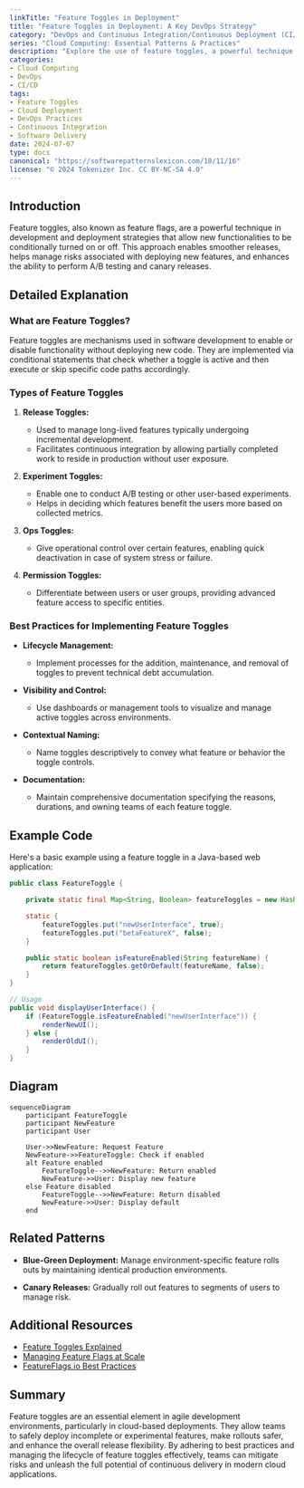```yaml
---
linkTitle: "Feature Toggles in Deployment"
title: "Feature Toggles in Deployment: A Key DevOps Strategy"
category: "DevOps and Continuous Integration/Continuous Deployment (CI/CD) in Cloud"
series: "Cloud Computing: Essential Patterns & Practices"
description: "Explore the use of feature toggles, a powerful technique in cloud deployment, enabling teams to control the release of new features in production, facilitate continuous integration, and enhance software delivery."
categories:
- Cloud Computing
- DevOps
- CI/CD
tags:
- Feature Toggles
- Cloud Deployment
- DevOps Practices
- Continuous Integration
- Software Delivery
date: 2024-07-07
type: docs
canonical: "https://softwarepatternslexicon.com/18/11/16"
license: "© 2024 Tokenizer Inc. CC BY-NC-SA 4.0"
---
```


## Introduction

Feature toggles, also known as feature flags, are a powerful technique in development and deployment strategies that allow new functionalities to be conditionally turned on or off. This approach enables smoother releases, helps manage risks associated with deploying new features, and enhances the ability to perform A/B testing and canary releases.

## Detailed Explanation

### What are Feature Toggles?

Feature toggles are mechanisms used in software development to enable or disable functionality without deploying new code. They are implemented via conditional statements that check whether a toggle is active and then execute or skip specific code paths accordingly.

### Types of Feature Toggles

1. **Release Toggles:** 
   - Used to manage long-lived features typically undergoing incremental development.
   - Facilitates continuous integration by allowing partially completed work to reside in production without user exposure.

2. **Experiment Toggles:**
   - Enable one to conduct A/B testing or other user-based experiments.
   - Helps in deciding which features benefit the users more based on collected metrics.

3. **Ops Toggles:**
   - Give operational control over certain features, enabling quick deactivation in case of system stress or failure.

4. **Permission Toggles:**
   - Differentiate between users or user groups, providing advanced feature access to specific entities.

### Best Practices for Implementing Feature Toggles

- **Lifecycle Management:** 
  - Implement processes for the addition, maintenance, and removal of toggles to prevent technical debt accumulation.

- **Visibility and Control:** 
  - Use dashboards or management tools to visualize and manage active toggles across environments.

- **Contextual Naming:** 
  - Name toggles descriptively to convey what feature or behavior the toggle controls.

- **Documentation:** 
  - Maintain comprehensive documentation specifying the reasons, durations, and owning teams of each feature toggle.

## Example Code

Here's a basic example using a feature toggle in a Java-based web application:

```java
public class FeatureToggle {

    private static final Map<String, Boolean> featureToggles = new HashMap<>();

    static {
        featureToggles.put("newUserInterface", true);
        featureToggles.put("betaFeatureX", false);
    }

    public static boolean isFeatureEnabled(String featureName) {
        return featureToggles.getOrDefault(featureName, false);
    }
}

// Usage
public void displayUserInterface() {
    if (FeatureToggle.isFeatureEnabled("newUserInterface")) {
        renderNewUI();
    } else {
        renderOldUI();
    }
}
```

## Diagram

```mermaid
sequenceDiagram
    participant FeatureToggle
    participant NewFeature
    participant User
    
    User->>NewFeature: Request Feature
    NewFeature->>FeatureToggle: Check if enabled
    alt Feature enabled
        FeatureToggle-->>NewFeature: Return enabled
        NewFeature->>User: Display new feature
    else Feature disabled
        FeatureToggle-->>NewFeature: Return disabled
        NewFeature->>User: Display default
    end
```

## Related Patterns

- **Blue-Green Deployment:** Manage environment-specific feature rolls outs by maintaining identical production environments.
  
- **Canary Releases:** Gradually roll out features to segments of users to manage risk.

## Additional Resources

- [Feature Toggles Explained](https://link-to-resource.com)
- [Managing Feature Flags at Scale](https://link-to-another-resource.com)
- [FeatureFlags.io Best Practices](https://featureflags.io)

## Summary

Feature toggles are an essential element in agile development environments, particularly in cloud-based deployments. They allow teams to safely deploy incomplete or experimental features, make rollouts safer, and enhance the overall release flexibility. By adhering to best practices and managing the lifecycle of feature toggles effectively, teams can mitigate risks and unleash the full potential of continuous delivery in modern cloud applications.
